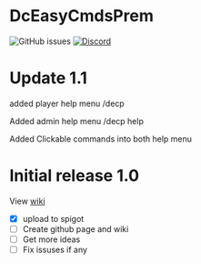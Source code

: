 
# DcEasyCmdsPrem
![GitHub issues](https://img.shields.io/github/issues/doragoncraft/DcEasyCmdsPrem.svg?style=for-the-badge)
[![Discord](https://img.shields.io/discord/381442112400523264.svg?style=for-the-badge)](https://discordapp.com/invite/VMx9JmY)


# Update 1.1

added player help menu /decp

Added admin help menu /decp help

Added Clickable commands into both help menu

# Initial release 1.0
View [wiki](https://github.com/doragoncraft/DcEasyCmdsPrem/wiki)

- [x] upload to spigot 
- [ ] Create github page and wiki
- [ ] Get more ideas
- [ ] Fix issuses if any
